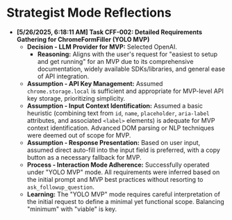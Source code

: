 # Strategist Mode Reflections

-   **[5/26/2025, 6:18:11 AM] Task CFF-002: Detailed Requirements Gathering for ChromeFormFiller (YOLO MVP)**
    *   **Decision - LLM Provider for MVP:** Selected OpenAI.
        *   **Reasoning:** Aligns with the user's request for "easiest to setup and get running" for an MVP due to its comprehensive documentation, widely available SDKs/libraries, and general ease of API integration.
    *   **Assumption - API Key Management:** Assumed `chrome.storage.local` is sufficient and appropriate for MVP-level API key storage, prioritizing simplicity.
    *   **Assumption - Input Context Identification:** Assumed a basic heuristic (combining text from `id`, `name`, `placeholder`, `aria-label` attributes, and associated `<label>` elements) is adequate for MVP context identification. Advanced DOM parsing or NLP techniques were deemed out of scope for MVP.
    *   **Assumption - Response Presentation:** Based on user input, assumed direct auto-fill into the input field is preferred, with a copy button as a necessary fallback for MVP.
    *   **Process - Interaction Mode Adherence:** Successfully operated under "YOLO MVP" mode. All requirements were inferred based on the initial prompt and MVP best practices without resorting to `ask_followup_question`.
    *   **Learning:** The "YOLO MVP" mode requires careful interpretation of the initial request to define a minimal yet functional scope. Balancing "minimum" with "viable" is key.